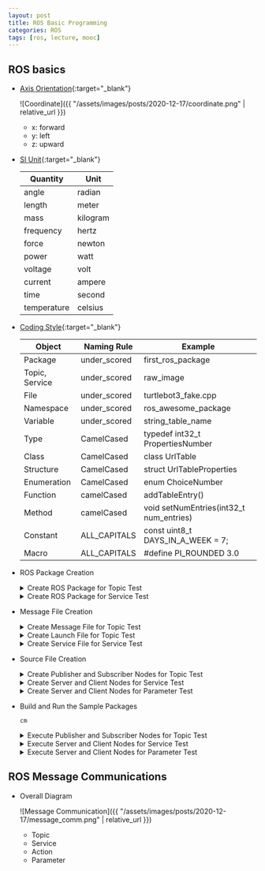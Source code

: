 ```yaml
---
layout: post
title: ROS Basic Programming
categories: ROS
tags: [ros, lecture, mooc]
---
```

## ROS basics

- [Axis Orientation](<https://www.ros.org/reps/rep-0103.html#coordinate-frame-conventions>){:target="_blank"}

  ![Coordinate]({{ "/assets/images/posts/2020-12-17/coordinate.png" | relative_url }})
  - x: forward
  - y: left
  - z: upward

- [SI Unit](<https://www.ros.org/reps/rep-0103.html>){:target="_blank"}

  | Quantity    | Unit
  | ----------- | ----
  | angle       | radian
  | length      | meter
  | mass        | kilogram
  | frequency   | hertz
  | force       | newton
  | power       | watt
  | voltage     | volt
  | current     | ampere
  | time        | second
  | temperature | celsius

- [Coding Style](<http://wiki.ros.org/CppStyleGuide>){:target="_blank"}

  | Object         | Naming Rule  | Example
  | -------------- | ------------ | -------
  | Package        | under_scored | first_ros_package
  | Topic, Service | under_scored | raw_image
  | File           | under_scored | turtlebot3_fake.cpp
  | Namespace      | under_scored | ros_awesome_package
  | Variable       | under_scored | string_table_name
  | Type           | CamelCased   | typedef int32_t PropertiesNumber
  | Class          | CamelCased   | class UrlTable
  | Structure      | CamelCased   | struct UrlTableProperties
  | Enumeration    | CamelCased   | enum ChoiceNumber
  | Function       | camelCased   | addTableEntry()
  | Method         | camelCased   | void setNumEntries(int32_t num_entries)
  | Constant       | ALL_CAPITALS | const uint8_t DAYS_IN_A_WEEK = 7;
  | Macro          | ALL_CAPITALS | #define PI_ROUNDED 3.0

- ROS Package Creation

  <details><summary>Create ROS Package for Topic Test</summary>
  <p>

    ```terminal
    cw
    cd src
    catkin_create_pkg ros_tutorials_topic_josh message_generation std_msgs roscpp
    ```

    ```package.xml
    <?xml version="1.0"?>
      <package format="2">
        <name>ros_tutorials_topic_josh</name>
        <version>0.1.0</version>
        <description>The ros_tutorials_topic_josh package</description>

        <maintainer email="coolwind@hotmail.co.kr">Jo, SeungHyeon</maintainer>

        <license>Apache 2.0</license>

        <author email="coolwind@hotmail.co.kr">Jo, SeungHyeon</author>

        <url type="website">http://www.robotis.com</url>
        <url type="repository">https://github.com/ROBOTIS-GIT/ros_tutorials.git</url>
        <url type="bugtracker">https://github.com/ROBOTIS-GIT/ros_tutorials/issues</url>

        <buildtool_depend>catkin</buildtool_depend>
        <depend>message_generation</depend>
        <depend>roscpp</depend>
        <depend>std_msgs</depend>

        <export>
        </export>
        </package>
    ```

    ```CMakeList.txt
    cmake_minimum_required(VERSION 2.8.3)
    project(ros_tutorials_topic_josh)

    find_package(catkin REQUIRED COMPONENTS
    message_generation
    roscpp
    std_msgs
    )

    add_message_files(
    FILES
    MsgTutorial.msg
    )

    generate_messages(
    DEPENDENCIES
    std_msgs
    )

    catkin_package(
    LIBRARIES ros_tutorials_topic_josh
    CATKIN_DEPENDS roscpp std_msgs
    )

    ###########
    ## Build ##
    ###########

    include_directories(
    ${catkin_INCLUDE_DIRS}
    )

    add_executable(topic_publisher_josh src/topic_publisher.cpp)
    add_executable(topic_subscriber_josh src/topic_subscriber.cpp)

    add_dependencies(topic_publisher_josh ${${PROJECT_NAME}_EXPORTED_TARGETS} ${catkin_EXPORTED_TARGETS})
    add_dependencies(topic_subscriber_josh ${${PROJECT_NAME}_EXPORTED_TARGETS} ${catkin_EXPORTED_TARGETS})

    target_link_libraries(topic_publisher_josh
    ${catkin_LIBRARIES}
    )
    target_link_libraries(topic_subscriber_josh
    ${catkin_LIBRARIES}
    )
    ```

  </p>
  </details>

  <details><summary>Create ROS Package for Service Test</summary>
  <p>

    ```terminal
    cw
    cd src
    catkin_create_pkg ros_tutorials_service_josh message_generation std_msgs roscpp
    ```

    ```package.xml
    <?xml version="1.0"?>
      <package format="2">
        <name>ros_tutorials_service_josh</name>
        <version>0.1.0</version>
        <description>The ros_tutorials_service_josh package</description>

        <maintainer email="coolwind@hotmail.co.kr">Jo, SeungHyeon</maintainer>

        <license>Apache 2.0</license>

        <author email="coolwind@hotmail.co.kr">Jo, SeungHyeon</author>

        <url type="website">http://www.robotis.com</url>
        <url type="repository">https://github.com/ROBOTIS-GIT/ros_tutorials.git</url>
        <url type="bugtracker">https://github.com/ROBOTIS-GIT/ros_tutorials/issues</url>

        <buildtool_depend>catkin</buildtool_depend>
        <depend>message_generation</depend>
        <depend>roscpp</depend>
        <depend>std_msgs</depend>

        <export>
        </export>
        </package>
    ```

    ```CMakeList.txt
    cmake_minimum_required(VERSION 2.8.3)
    project(ros_tutorials_service_josh)

    find_package(catkin REQUIRED COMPONENTS
    message_generation
    roscpp
    std_msgs
    )

    add_service_files(
    FILES
    SrvTutorial.srv
    )

    generate_messages(
    DEPENDENCIES
    std_msgs
    )

    catkin_package(
    LIBRARIES ros_tutorials_topic_josh
    CATKIN_DEPENDS roscpp std_msgs
    )

    ###########
    ## Build ##
    ###########

    include_directories(
    ${catkin_INCLUDE_DIRS}
    )

    add_executable(service_server_josh src/service_server.cpp)
    add_executable(service_client_josh src/service_client.cpp)

    add_dependencies(service_server_josh ${${PROJECT_NAME}_EXPORTED_TARGETS} ${catkin_EXPORTED_TARGETS})
    add_dependencies(service_client_josh ${${PROJECT_NAME}_EXPORTED_TARGETS} ${catkin_EXPORTED_TARGETS})

    target_link_libraries(service_server_josh
    ${catkin_LIBRARIES}
    )
    target_link_libraries(service_client_josh
    ${catkin_LIBRARIES}
    )
    ```

  </p>
  </details>

- Message File Creation

  <details><summary>Create Message File for Topic Test</summary>
  <p>

    ```terminal
    roscd ros_tutorials_topic_josh
    mkdir msg
    cd msg
    vim MsgTutorial.msg
    ```

    ```MsgTutorial.msg
    time stamp
    int32 data
    ```

    - Message type can be not only time and int32, but also
      - built-in types: bool, int8, int16, float32, string, time, duration, etc.
      - common_msgs: common messages being used in ROS
      - [Message reference](<http://wiki.ros.org/msg>){:target="_blank"}

  </p>
  </details>

  <details><summary>Create Launch File for Topic Test</summary>
  <p>

    ```terminal
    roscd ros_tutorials_topic_josh
    mkdir launch
    cd launch
    vim union.launch
    ```

    ```union.launch
    <launch>
      <group ns="ns1">
        <node pkg="ros_tutorials_topic_josh" type="topic_publisher_josh" name="topic_publisher"/>
        <node pkg="ros_tutorials_topic_josh" type="topic_subscriber_josh" name="topic_subscriber"/>
      </group>
      <group ns="ns2">
        <node pkg="ros_tutorials_topic_josh" type="topic_publisher_josh" name="topic_publisher"/>
        <node pkg="ros_tutorials_topic_josh" type="topic_subscriber_josh" name="topic_subscriber"/>
      </group>
    </launch>
    ```

    ![roslaunch running diagram]({{ "/assets/images/posts/2020-12-17/roslaunch_group.png" | relative_url }})

    | Launch Tag  | Description
    | ----------- | -----------
    | \<launch\>  | begin and end of the roslaunch statement
    | \<node\>    | configure the node running specification, such as package, type, name
    | \<machine\> | configure the machine specification the node running on, such as machnine name, address, ros-root, ros-package-path, etc.
    | \<include\> | include the other launch files from the same or different packages to be run as one launch file
    | \<remap\>   | rename the ROS variables used in the running nodes, such as node's name, topic's name, etc.
    | \<env\>     | set path and IP, etc. (hardly used)
    | \<param\>   | set parameter's name, type, value, etc.
    | \<rosparam\>| check and modify parameters in the way how rosparam commands (load, dump, delete, etc.) do
    | \<group\>   | make groups of nodes
    | \<test\>    | test node running with additional specifications
    | \<arg\>     | set or change the value of parameters

    ```example.launch
    <launch>
      <arg name="update_period" default="10" />
      <param name="timing" value="$(arg update_period)" />
    </launch>
    ```

    ```terminal
    roslaunch my_package my_package.launch updaete_period:=30
    ```

  </p>
  </details>

  <details><summary>Create Service File for Service Test</summary>
  <p>

    ```terminal
    roscd ros_tutorials_service_josh
    mkdir srv
    cd srv
    vim SrvTutorial.srv
    ```

    ```SrvTutorial.srv
    int64 a
    int64 b
    ---
    int64 result
    ```

    - Messages are separated by "---" into the set for request and the others for response.
    - Message type can be not only time and int32, but also
      - built-in types: bool, int8, int16, float32, string, time, duration, etc.
      - common_msgs: common messages being used in ROS
      - [Message reference](<http://wiki.ros.org/msg>){:target="_blank"}

  </p>
  </details>

- Source File Creation

  <details><summary>Create Publisher and Subscriber Nodes for Topic Test</summary>
  <p>

    - Publisher Node Creation

      ```terminal
      roscd ros_tutorials_topic_josh/src
      vim topic_publisher.cpp
      ```

      ```topic_publisher.cpp
      #include "ros/ros.h" // ROS 기본 헤더파일
      #include "ros_tutorials_topic_josh/MsgTutorial.h"// MsgTutorial 메시지 파일 헤더(빌드 후 자동 생성됨)

      int main(int argc, char **argv) // 노드 메인 함수
      {
          ros::init(argc, argv, "topic_publisher_josh"); // 노드명 초기화
        ros::NodeHandle nh; // ROS 시스템과 통신을 위한 노드 핸들 선언

        // 퍼블리셔 선언, ros_tutorials_topic_josh 패키지의 MsgTutorial 메시지 파일을 이용한
        // 퍼블리셔 ros_tutorial_pub 를 작성한다. 토픽명은 "ros_tutorial_msg" 이며,
        // 퍼블리셔 큐(queue) 사이즈를 100개로 설정한다는 것이다
        ros::Publisher ros_tutorial_pub = nh.advertise<ros_tutorials_topic_josh::MsgTutorial>("ros_tutorial_msg", 100);

          // 루프 주기를 설정한다. "10" 이라는 것은 10Hz를 말하는 것으로 0.1초 간격으로 반복된다
          ros::Rate loop_rate(10);

          // MsgTutorial 메시지 파일 형식으로 msg 라는 메시지를 선언
          ros_tutorials_topic_josh::MsgTutorial msg;

          // 메시지에 사용될 변수 선언
          int count = 0;
          while (ros::ok())
          {
              msg.stamp = ros::Time::now(); // 현재 시간을 msg의 하위 stamp 메시지에 담는다
              msg.data = count; // count라는 변수 값을 msg의 하위 data 메시지에 담는다
              ROS_INFO("send msg = %d", msg.stamp.sec); // stamp.sec 메시지를 표시한다
              ROS_INFO("send msg = %d", msg.stamp.nsec); // stamp.nsec 메시지를 표시한다
              ROS_INFO("send msg = %d", msg.data); // data 메시지를 표시한다
              ros_tutorial_pub.publish(msg); // 메시지를 발행한다
              loop_rate.sleep(); // 위에서 정한 루프 주기에 따라 슬립에 들어간다
              ++count; // count 변수 1씩 증가
          }
          return 0;
      }
      ```

    - Subscriber Node Creation

      ```terminal
      roscd ros_tutorials_topic_josh/src
      vim topic_subscriber.cpp
      ```

      ```topic_subscriber.cpp
      #include "ros/ros.h" // ROS 기본 헤더파일
      #include "ros_tutorials_topic_josh/MsgTutorial.h"// MsgTutorial 메시지 파일 헤더(빌드 후 자동 생성됨)

      // 메시지 콜백 함수로써, 밑에서 설정한 ros_tutorial_msg라는 이름의 토픽
      // 메시지를 수신하였을 때 동작하는 함수이다
      // 입력 메시지로는 ros_tutorials_topic_josh 패키지의 MsgTutorial 메시지를 받도록 되어있다
      void msgCallback(const ros_tutorials_topic_josh::MsgTutorial::ConstPtr& msg)
      {
          ROS_INFO("recieve msg = %d", msg->stamp.sec); // stamp.sec 메시지를 표시한다
          ROS_INFO("recieve msg = %d", msg->stamp.nsec); // stamp.nsec 메시지를 표시한다
          ROS_INFO("recieve msg = %d", msg->data); // data 메시지를 표시한다
      }

      int main(int argc, char **argv) // 노드 메인 함수
      {
          ros::init(argc, argv, "topic_subscriber_josh"); // 노드명 초기화
          ros::NodeHandle nh; // ROS 시스템과 통신을 위한 노드 핸들 선언

          // 서브스크라이버 선언, ros_tutorials_topic_josh 패키지의 MsgTutorial 메시지 파일을 이용한
          // 서브스크라이버 ros_tutorial_sub 를 작성한다. 토픽명은 "ros_tutorial_msg" 이며,
          // 서브스크라이버 큐(queue) 사이즈를 100개로 설정한다는 것이다
          ros::Subscriber ros_tutorial_sub = nh.subscribe("ros_tutorial_msg", 100, msgCallback);

          // 콜백함수 호출을 위한 함수로써, 메시지가 수신되기를 대기,
          // 수신되었을 경우 콜백함수를 실행한다
          ros::spin();
          return 0;
      }
      ```

  </p>
  </details>

  <details><summary>Create Server and Client Nodes for Service Test</summary>
  <p>

    - Server Node Creation

      ```terminal
      roscd ros_tutorials_service_josh/src
      vim service_server.cpp
      ```

      ```service_server.cpp
      #include "ros/ros.h" // ROS 기본 헤더 파일
      #include "ros_tutorials_service_josh/SrvTutorial.h" // SrvTutorial 서비스 파일 헤더 (빌드후 자동 생성됨)

      // 서비스 요청이 있을 경우, 아래의 처리를 수행한다
      // 서비스 요청은 req, 서비스 응답은 res로 설정하였다
      bool calculation(ros_tutorials_service_josh::SrvTutorial::Request &req, ros_tutorials_service_josh::SrvTutorial::Response &res)
      {
          // 서비스 요청시 받은 a와 b 값을 더하여 서비스 응답 값에 저장한다
          res.result = req.a + req.b;

          // 서비스 요청에 사용된 a, b 값의 표시 및 서비스 응답에 해당되는 result 값을 출력한다
          ROS_INFO("request: x=%ld, y=%ld", (long int)req.a, (long int)req.b);
          ROS_INFO("sending back response: %ld", (long int)res.result);

          return true;
      }

      int main(int argc, char **argv) // 노드 메인 함수
      {
          ros::init(argc, argv, "service_server_josh"); // 노드명 초기화

          ros::NodeHandle nh; // 노드 핸들 선언

          // 서비스 서버 선언, ros_tutorials_service_josh 패키지의 SrvTutorial 서비스 파일을 이용한
          // 서비스 서버 ros_tutorials_service_server를 선언한다
          // 서비스명은 ros_tutorial_srv이며 서비스 요청이 있을 때,
          // calculation라는 함수를 실행하라는 설정이다
          ros::ServiceServer ros_tutorials_service_server = nh.advertiseService("ros_tutorial_srv", calculation);
          ROS_INFO("ready srv server!");
          ros::spin(); // 서비스 요청을 대기한다

          return 0;
      }
      ```

    - Client Node Creation

      ```terminal
      roscd ros_tutorials_service_josh/src
      vim service_client.cpp
      ```

      ```service_client.cpp
      #include "ros/ros.h" // ROS 기본 헤더 파일
      #include "ros_tutorials_service_josh/SrvTutorial.h" // SrvTutorial 서비스 파일 헤더 (빌드후 자동 생성됨)
      #include <cstdlib> // atoll 함수 사용을 위한 라이브러리

      int main(int argc, char **argv) // 노드 메인 함수
      {
          ros::init(argc, argv, "service_client_josh"); // 노드명 초기화

          if (argc != 3) // 입력값 오류 처리
          {
              ROS_INFO("cmd : rosrun ros_tutorials_service_josh service_client_josh arg0 arg1");
              ROS_INFO("arg0: double number, arg1: double number");
              return 1;
          }

          ros::NodeHandle nh; // ROS 시스템과 통신을 위한 노드 핸들 선언

          // 서비스 클라이언트 선언, ros_tutorials_service_josh 패키지의 SrvTutorial 서비스 파일을 이용한
          // 서비스 클라이언트 ros_tutorials_service_client를 선언한다
          // 서비스명은 "ros_tutorial_srv"이다
          ros::ServiceClient ros_tutorials_service_client =
          nh.serviceClient<ros_tutorials_service_josh::SrvTutorial>("ros_tutorial_srv");

          // srv라는 이름으로 SrvTutorial 서비스 파일을 이용하는 서비스를 선언한다
          ros_tutorials_service_josh::SrvTutorial srv;

          // 서비스 요청 값으로 노드가 실행될 때 입력으로 사용된 매개변수를 각각의 a, b에 저장한다
          srv.request.a = atoll(argv[1]);
          srv.request.b = atoll(argv[2]);

          // 서비스를 요청하고, 요청이 받아들여졌을 경우, 응답 값을 표시한다
          if (ros_tutorials_service_client.call(srv))
          {
              ROS_INFO("send srv, srv.Request.a and b: %ld, %ld", (long int)srv.request.a, (long int)srv.request.b);
              ROS_INFO("receive srv, srv.Response.result: %ld", (long int)srv.response.result);
          }
          else
          {
              ROS_ERROR("Failed to call service ros_tutorial_srv");
              return 1;
          }
          return 0;
      }
      ```

  </p>
  </details>

  <details><summary>Create Server and Client Nodes for Parameter Test</summary>
  <p>

    - Server Node Creation

      ```terminal
      roscd ros_tutorials_service_josh/src
      vim service_server.cpp
      ```

      ```service_server.cpp
      #include "ros/ros.h" // ROS 기본 헤더 파일
      #include "ros_tutorials_service_josh/SrvTutorial.h" // SrvTutorial 서비스 파일 헤더 (빌드후 자동 생성됨)

      // 서비스 요청이 있을 경우, 아래의 처리를 수행한다
      // 서비스 요청은 req, 서비스 응답은 res로 설정하였다
      bool calculation(ros_tutorials_service_josh::SrvTutorial::Request &req, ros_tutorials_service_josh::SrvTutorial::Response &res)
      {
          // 서비스 요청시 받은 a와 b 값을 파라미터 값에 따라 연산자를 달리한다.
          // 계산한 후 서비스 응답 값에 저장한다
          switch(g_operator)
          {
              case PLUS:
                  res.result = req.a + req.b; break;
              case MINUS:
                  res.result = req.a - req.b; break;
              case MULTIPLICATION:
                  res.result = req.a * req.b; break;
              case DIVISION:
                  if(req.b == 0){
                      res.result = 0; break;
                  }
                  else{
                      res.result = req.a / req.b; break;
                  }
              default:
                  res.result = req.a + req.b; break;
          }

          // 서비스 요청에 사용된 a, b 값의 표시 및 서비스 응답에 해당되는 result 값을 출력한다
          ROS_INFO("request: x=%ld, y=%ld", (long int)req.a, (long int)req.b);
          ROS_INFO("sending back response: %ld", (long int)res.result);

          return true;
      }

      int main(int argc, char **argv) // 노드 메인 함수
      {
          ros::init(argc, argv, "service_server_josh"); // 노드명 초기화

          ros::NodeHandle nh; // 노드 핸들 선언

          // 서비스 서버 선언, ros_tutorials_service_josh 패키지의 SrvTutorial 서비스 파일을 이용한
          // 서비스 서버 ros_tutorials_service_server를 선언한다
          // 서비스명은 ros_tutorial_srv이며 서비스 요청이 있을 때,
          // calculation라는 함수를 실행하라는 설정이다
          ros::ServiceServer ros_tutorials_service_server = nh.advertiseService("ros_tutorial_srv", calculation);
          ROS_INFO("ready srv server!");

          ros::Rate r(10); // 10 hz
          while (1)
          {
              nh.getParam("calculation_method", g_operator); // 연산자를 매개변수로부터 받은 값으로 변경한다
              ros::spinOnce(); // 콜백함수 처리루틴
              r.sleep(); // 루틴 반복을 위한 sleep 처리
          }

          return 0;
      }
      ```

    - Client Node Creation

      ```terminal
      roscd ros_tutorials_service_josh/src
      vim service_client.cpp
      ```

      - Use the same file as the one in the Service Test

  </p>
  </details>

- Build and Run the Sample Packages

  ```terminal
  cm
  ```

  <details><summary>Execute Publisher and Subscriber Nodes for Topic Test</summary>
  <p>

    ```terminal
    rosrun ros_tutorials_topic_josh topic_publisher_josh
    ```

    ```terminal
    rosrun ros_tutorials_topic_josh topic_subscriber_josh
    ```

  </p>
  </details>

  <details><summary>Execute Server and Client Nodes for Service Test</summary>
  <p>

    ```terminal
    $ rosrun ros_tutorials_service_josh service_server_josh
    [ INFO] [1608540574.728446500]: ready srv server!
    ```

    ```terminal
    $ rosrun ros_tutorials_service_josh service_client_josh 2 3
    [ INFO] [1608540608.362758300]: send srv, srv.Request.a and b: 2, 3
    [ INFO] [1608540608.364704800]: receive srv, srv.Response.result: 5
    $ rosservice call /ros_tutorial_srv 10 2
    result: 12
    ```

  </p>
  </details>

  <details><summary>Execute Server and Client Nodes for Parameter Test</summary>
  <p>

    ```terminal
    $ rosrun ros_tutorials_service_josh service_server_josh
    [ INFO] [1608540574.728446500]: ready srv server!
    ```

    ```terminal
    $ rosparam list
    /calculation_method
    /rosdistro
    /roslaunch/uris/host_localhost__42759
    /rosversion
    /run_id
    $ rosservice call /ros_tutorial_srv 10 2
    result: 12
    $ rosparam set /calculation_method 3
    $ rosservice call /ros_tutorial_srv 10 2
    result: 20
    ```

  </p>
  </details>

## ROS Message Communications

- Overall Diagram

  ![Message Communication]({{ "/assets/images/posts/2020-12-17/message_comm.png" | relative_url }})

  - Topic
  - Service
  - Action
  - Parameter
